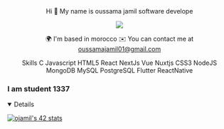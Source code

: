 

<div align="center">
Hi 👋 My name is oussama jamil
software develope

![](https://camo.githubusercontent.com/992babdffd8c74a1502de375fbdf7e4d54773242/68747470733a2f2f6d656469612e67697068792e636f6d2f6d656469612f53576f536b4e36447854737a71494b4571762f67697068792e676966)

🌍  I'm based in morocco
✉️  You can contact me at oussamajamil01@gmail.com
  
Skills
C Javascript  HTML5 React NextJs Vue Nuxtjs CSS3 NodeJS MongoDB MySQL PostgreSQL Flutter ReactNative
</div>
<h3>I am student 1337</h3>



<details open>	
 
[![ojamil's 42 stats](https://badge.mediaplus.ma/greenbinary/ojamil)](https://github.com/oakoudad/badge42)
  
</details>

